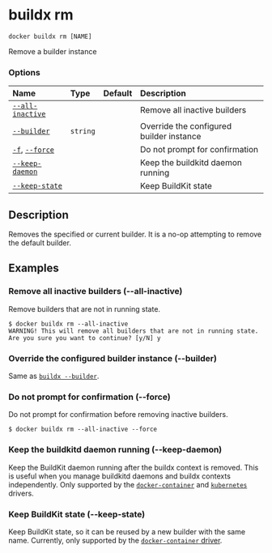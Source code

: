 # buildx rm

```text
docker buildx rm [NAME]
```

<!---MARKER_GEN_START-->
Remove a builder instance

### Options

| Name                                | Type     | Default | Description                              |
|:------------------------------------|:---------|:--------|:-----------------------------------------|
| [`--all-inactive`](#all-inactive)   |          |         | Remove all inactive builders             |
| [`--builder`](#builder)             | `string` |         | Override the configured builder instance |
| [`-f`](#force), [`--force`](#force) |          |         | Do not prompt for confirmation           |
| [`--keep-daemon`](#keep-daemon)     |          |         | Keep the buildkitd daemon running        |
| [`--keep-state`](#keep-state)       |          |         | Keep BuildKit state                      |


<!---MARKER_GEN_END-->

## Description

Removes the specified or current builder. It is a no-op attempting to remove the
default builder.

## Examples

### <a name="all-inactive"></a> Remove all inactive builders (--all-inactive)

Remove builders that are not in running state.

```console
$ docker buildx rm --all-inactive
WARNING! This will remove all builders that are not in running state. Are you sure you want to continue? [y/N] y
```

### <a name="builder"></a> Override the configured builder instance (--builder)

Same as [`buildx --builder`](buildx.md#builder).

### <a name="force"></a> Do not prompt for confirmation (--force)

Do not prompt for confirmation before removing inactive builders.

```console
$ docker buildx rm --all-inactive --force
```

### <a name="keep-daemon"></a> Keep the buildkitd daemon running (--keep-daemon)

Keep the BuildKit daemon running after the buildx context is removed. This is
useful when you manage buildkitd daemons and buildx contexts independently.
Only supported by the
[`docker-container`](https://docs.docker.com/build/drivers/docker-container/)
and [`kubernetes`](https://docs.docker.com/build/drivers/kubernetes/) drivers.

### <a name="keep-state"></a> Keep BuildKit state (--keep-state)

Keep BuildKit state, so it can be reused by a new builder with the same name.
Currently, only supported by the [`docker-container` driver](https://docs.docker.com/build/drivers/docker-container/).
